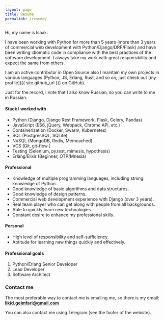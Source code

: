 ```yaml
---
layout: page
title: Resume
permalink: /resume/
---
```


Hi, my name is Isaak.

I have been working with Python for more than 5 years (more than 3 years of commercial web development 
with Python/Django/DRF/Flask) and have been writing idiomatic code in compliance with the best practices 
of the software development. I always take my work with great responsibility and expect the same from others. 

I am an active contributor in Open Source also I maintain my own projects in various languages 
(Python, JS, Erlang, Rust, and so on, just check out [my profile]({{ site.github_url }}) on GitHub).

Just for the record, I note that I also know Russian, so you can write to me in Russian.

#### Stack I worked with

* Python (Django, Django Rest Framework, Flask, Celery, Pandas)
* JavaScript (ES6, jQuery, Webpack, Chrome API, etc.)
* Containerization (Docker, Swarm, Kubernetes)
* SQL (PostgresSQL, SQLite)
* NoSQL (MongoDB, Redis, Memcached)
* VCS (Git, git-flow )
* Testing (Selenium, py.test, mimesis, hypothesis)
* Erlang/Elixir (Beginner, OTP/Mnesia)

#### Professional

* Knowledge of multiple programming languages, including strong knowledge of Python.
* Good knowledge of basic algorithms and data structures.
* Good knowledge of design patterns.
* Commercial web development experience with Django (over 3 years).
* Real team player who can get along with people from all backgrounds.
* Able to quickly learn new technologies.
* Constant desire to enhance my professional skills.

#### Personal

* High level of responsibility and self-sufficiency.
* Aptitude for learning new things quickly and effectively.

#### Professional goals 

1. Python/Erlang Senior Developer
2. Lead Developer
3. Software Architect

### Contact me

The most preferable way to contact me is emailing me, so there is my
email: <a href="mailto:likid.geimfari@gmail.com"><b>likid.geimfari@gmail.com</b></a>

You can also contact me using Telegram (see the footer of the website).
